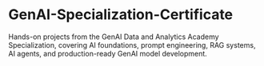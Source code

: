# GenAI-Specialization-Certificate
Hands-on projects from the GenAI Data and Analytics Academy Specialization, covering AI foundations, prompt engineering, RAG systems, AI agents, and production-ready GenAI model development.
